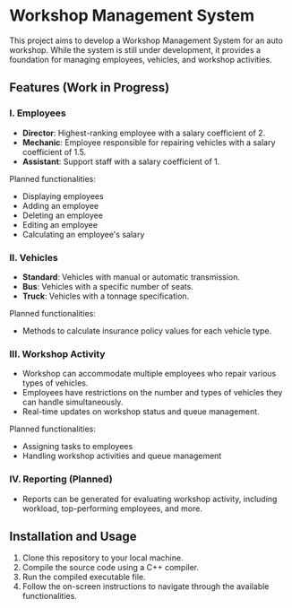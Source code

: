 # Workshop Management System

This project aims to develop a Workshop Management System for an auto workshop. While the system is still under development, it provides a foundation for managing employees, vehicles, and workshop activities.

## Features (Work in Progress)

### I. Employees
- **Director**: Highest-ranking employee with a salary coefficient of 2.
- **Mechanic**: Employee responsible for repairing vehicles with a salary coefficient of 1.5.
- **Assistant**: Support staff with a salary coefficient of 1.

Planned functionalities:
- Displaying employees
- Adding an employee
- Deleting an employee
- Editing an employee
- Calculating an employee's salary

### II. Vehicles
- **Standard**: Vehicles with manual or automatic transmission.
- **Bus**: Vehicles with a specific number of seats.
- **Truck**: Vehicles with a tonnage specification.

Planned functionalities:
- Methods to calculate insurance policy values for each vehicle type.

### III. Workshop Activity
- Workshop can accommodate multiple employees who repair various types of vehicles.
- Employees have restrictions on the number and types of vehicles they can handle simultaneously.
- Real-time updates on workshop status and queue management.

Planned functionalities:
- Assigning tasks to employees
- Handling workshop activities and queue management

### IV. Reporting (Planned)
- Reports can be generated for evaluating workshop activity, including workload, top-performing employees, and more.

## Installation and Usage

1. Clone this repository to your local machine.
2. Compile the source code using a C++ compiler.
3. Run the compiled executable file.
4. Follow the on-screen instructions to navigate through the available functionalities.


